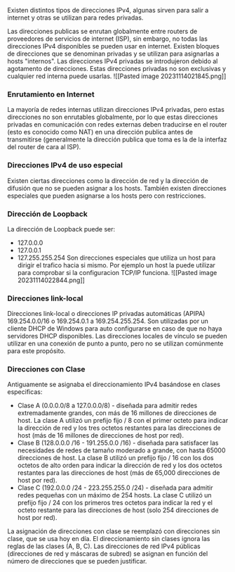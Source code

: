 Existen distintos tipos de direcciones IPv4, algunas sirven para salir a internet y otras se utilizan para redes privadas.
 
Las direcciones publicas se enrutan globalmente entre routers de proveedores de servicios de internet (ISP), sin embargo, no todas las direcciones IPv4 disponibles se pueden usar en internet. Existen bloques de direcciones que se denominan privadas y se utilizan para asignarlas a hosts "internos".
Las direcciones IPv4 privadas se introdujeron debido al agotamento de direcciones. Estas direcciones privadas no son exclusivas y cualquier red interna puede usarlas.
![[Pasted image 20231114021845.png]]
 

### Enrutamiento en Internet
La mayoría de redes internas utilizan direcciones IPv4 privadas, pero estas direcciones no son enrutables globalmente, por lo que estas direcciones privadas en comunicación con redes externas deben traducirse en el router (esto es conocido como NAT) en una dirección publica antes de transmitirse (generalmente la dirección publica que toma es la de la interfaz del router de cara al ISP).

 
### Direcciones IPv4 de uso especial
Existen ciertas direcciones como la dirección de red y la dirección de difusión que no se pueden asignar a los hosts. También existen direcciones especiales que pueden asignarse a los hosts pero con restricciones.

### Dirección de Loopback
La dirección de Loopback puede ser:
- 127.0.0.0
- 127.0.0.1
- 127.255.255.254
Son direcciones especiales que utiliza un host para dirigir el trafico hacia si mismo. Por ejemplo un host la puede utilizar para comprobar si la configuracion TCP/IP funciona.
![[Pasted image 20231114022844.png]]
 
### Direcciones link-local
Direcciones link-local o direcciones IP privadas automáticas (APIPA) 169.254.0.0/16 o 169.254.0.1 a 169.254.255.254. Son utilizadas por un cliente DHCP de Windows para auto configurarse en caso de que no haya servidores DHCP disponibles. Las direcciones locales de vínculo se pueden utilizar en una conexión de punto a punto, pero no se utilizan comúnmente para este propósito.

### Direcciones con Clase
Antiguamente se asignaba el direccionamiento IPv4 basándose en clases especificas: 
- Clase A (0.0.0.0/8 a 127.0.0.0/8) - diseñada para admitir redes extremadamente grandes, con más de 16 millones de direcciones de host. La clase A utilizó un prefijo fijo / 8 con el primer octeto para indicar la dirección de red y los tres octetos restantes para las direcciones de host (más de 16 millones de direcciones de host por red).
- Clase B (128.0.0.0 /16 - 191.255.0.0 /16) - diseñada para satisfacer las necesidades de redes de tamaño moderado a grande, con hasta 65000 direcciones de host. La clase B utilizó un prefijo fijo / 16 con los dos octetos de alto orden para indicar la dirección de red y los dos octetos restantes para las direcciones de host (más de 65,000 direcciones de host por red).
- Clase C (192.0.0.0 /24 - 223.255.255.0 /24) - diseñada para admitir redes pequeñas con un máximo de 254 hosts. La clase C utilizó un prefijo fijo / 24 con los primeros tres octetos para indicar la red y el octeto restante para las direcciones de host (solo 254 direcciones de host por red).

La asignación de direcciones con clase se reemplazó con direcciones sin clase, que se usa hoy en día. El direccionamiento sin clases ignora las reglas de las clases (A, B, C). Las direcciones de red IPv4 públicas (direcciones de red y máscaras de subred) se asignan en función del número de direcciones que se pueden justificar.
